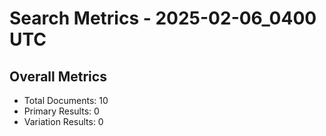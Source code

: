 # Search Metrics - 2025-02-06_0400 UTC

## Overall Metrics
- Total Documents: 10
- Primary Results: 0
- Variation Results: 0
